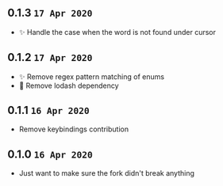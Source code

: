 ## 0.1.3 `17 Apr 2020`

- ✨ Handle the case when the word is not found under cursor

## 0.1.2 `17 Apr 2020`

- ✨ Remove regex pattern matching of enums
- 🔨 Remove lodash dependency

## 0.1.1 `16 Apr 2020`

- Remove keybindings contribution

## 0.1.0 `16 Apr 2020`

- Just want to make sure the fork didn't break anything
